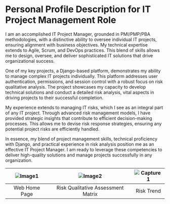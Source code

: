 # Personal Profile Description for IT Project Management Role

I am an accomplished IT Project Manager, grounded in PMI/PMP/PBA methodologies, with a distinctive ability to oversee individual IT projects, ensuring alignment with business objectives. My technical expertise extends to Agile, Scrum, and DevOps practices. This blend of skills allows me to design, oversee, and deliver sophisticated IT solutions that drive organizational success.

One of my key projects, a Django-based platform, demonstrates my ability to manage complex IT projects individually. This platform addresses user authentication, permissions, and session control with a robust focus on risk qualitative analysis. The project showcases my capacity to develop technical solutions and conduct a detailed risk analysis, vital aspects in driving projects to their successful completion.

My experience extends to managing IT risks, which I see as an integral part of any IT project. Through advanced risk management models, I have provided strategic insights that contribute to efficient decision-making processes. This allows me to devise risk response strategies, ensuring any potential project risks are efficiently handled.

In essence, my blend of project management skills, technical proficiency with Django, and practical experience in risk analysis position me as an effective IT Project Manager. I am ready to leverage these competencies to deliver high-quality solutions and manage projects successfully in any organization.

| ![Image1](https://github.com/babakziaei/Data-Analysis/assets/126654048/a0cf04f3-fa84-4129-9375-a79829e7427d) | ![Image2](https://github.com/babakziaei/Data-Analysis/assets/126654048/fe209feb-dfa7-46c8-8969-ffb55aad1ffd) | ![Capture1](https://github.com/babakziaei/Data-Analysis/assets/126654048/22b2eccd-8252-479b-8e4e-b9b7d4a662ae) |
|:---:|:---:|:---:|
| Web Home Page | Risk Qualitative Assessment Matrix | Risk Trend |
